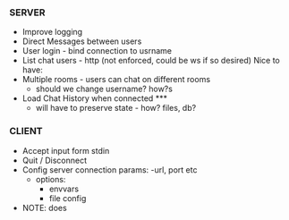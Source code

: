 ### SERVER

- Improve logging
- Direct Messages between users
- User login - bind connection to usrname
- List chat users - http (not enforced, could be ws if so desired)
  Nice to have:
- Multiple rooms - users can chat on different rooms
  - should we change username? how?s
- Load Chat History when connected \*\*\*
  - will have to preserve state - how? files, db?

### CLIENT

- Accept input form stdin
- Quit / Disconnect
- Config server connection params: -url, port etc
  - options:
    - envvars
    - file config
- NOTE: does
